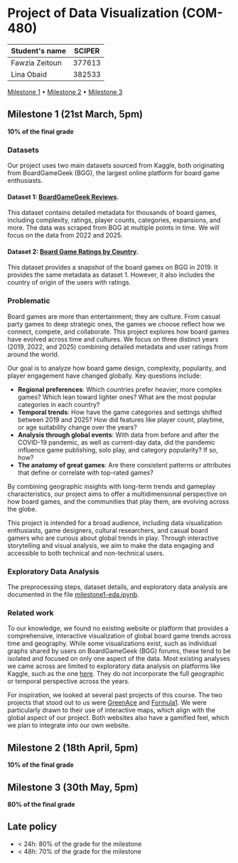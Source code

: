 # Project of Data Visualization (COM-480)

| Student's name | SCIPER |
| -------------- | ------ |
|Fawzia Zeitoun|377613|
|Lina Obaid|382533|

[Milestone 1](#milestone-1) • [Milestone 2](#milestone-2) • [Milestone 3](#milestone-3)

## Milestone 1 (21st March, 5pm)

**10% of the final grade**

### Datasets
Our project uses two main datasets sourced from Kaggle, both originating from BoardGameGeek (BGG), the largest online platform for board game enthusiasts.

#### Dataset 1: [BoardGameGeek Reviews](https://www.kaggle.com/datasets/jvanelteren/boardgamegeek-reviews).
This dataset contains detailed metadata for thousands of board games, including complexity, ratings, player counts, categories, expansions, and more. The data was scraped from BGG at multiple points in time. We will focus on the data from 2022 and 2025.


#### Dataset 2: [Board Game Ratings by Country](https://www.kaggle.com/datasets/thedevastator/board-game-ratings-by-country).
This dataset provides a snapshot of the board games on BGG in 2019. It provides the same metadata as dataset 1. However, it also includes the country of origin of the users with ratings.


### Problematic

Board games are more than entertainment; they are culture. From casual party games to deep strategic ones, the games we choose reflect how we connect, compete, and collaborate.
This project explores how board games have evolved across time and cultures. We focus on three distinct years (2019, 2022, and 2025) combining detailed metadata and user ratings from around the world.

Our goal is to analyze how board game design, complexity, popularity, and player engagement have changed globally. Key questions include:
* **Regional preferences**: Which countries prefer heavier, more complex games? Which lean toward lighter ones? What are the most popular categories in each country?
* **Temporal trends**: How have the game categories and settings shifted between 2019 and 2025? How did features like player count, playtime, or age suitability change over the years?
* **Analysis through global events**: With data from before and after the COVID-19 pandemic, as well as current-day data, did the pandemic influence game publishing, solo play, and category popularity? If so, how?
* **The anatomy of great games**: Are there consistent patterns or attributes that define or correlate with top-rated games?

By combining geographic insights with long-term trends and gameplay characteristics, our project aims to offer a multidimensional perspective on how board games, and the communities that play them, are evolving across the globe.

This project is intended for a broad audience, including data visualization enthusiasts, game designers, cultural researchers, and casual board gamers who are curious about global trends in play. Through interactive storytelling and visual analysis, we aim to make the data engaging and accessible to both technical and non-technical users.


### Exploratory Data Analysis
The preprocessing steps, dataset details, and exploratory data analysis are documented in the file [milestone1-eda.ipynb](./milestone1_eda.ipynb).

### Related work
To our knowledge, we found no existing website or platform that provides a comprehensive, interactive visualization of global board game trends across time and geography. While some visualizations exist, such as individual graphs shared by users on BoardGameGeek (BGG) forums, these tend to be isolated and focused on only one aspect of the data. Most existing analyses we came across are limited to exploratory data analysis on platforms like Kaggle, such as the one [here](https://www.kaggle.com/code/jvanelteren/exploring-the-13m-reviews-bgg-dataset). They do not incorporate the full geographic or temporal perspective across the years.

For inspiration, we looked at several past projects of this course. The two projects that stood out to us were [GreenAce]( https://greenace.fdumoncel.ch/) and [Formula1]( https://formula1viz.altervista.org/index.html). We were particularly drawn to their use of interactive maps, which align with the global aspect of our project. Both websites also have a gamified feel, which we plan to integrate into our own website.


## Milestone 2 (18th April, 5pm)

**10% of the final grade**


## Milestone 3 (30th May, 5pm)

**80% of the final grade**


## Late policy

- < 24h: 80% of the grade for the milestone
- < 48h: 70% of the grade for the milestone

